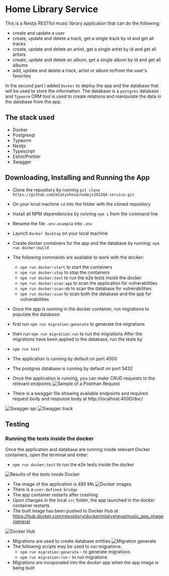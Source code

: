 # Home Library Service

This is a Nestjs RESTful music library application that can do the following:
- create and update a user
- create, update and delete a track, get a single track by id and get all tracks
- create, update and delete an artist, get a single artist by id and get all artists
- create, update and delete an album, get a single album by id and get all albums
- add, update and delete a track, artist or album to/from the user's favorites

In the second part I added `Docker` to deploy the app and the database that will be used to store the information.
The database is a `postgres` database and `Typeorm` ORM tool is used to create relations and manipulate the data in the database from the app.

## The stack used
- Docker
- Postgresql
- Typeorm
- Nestjs
- Typescript
- Eslint/Prettier
- Swagger

## Downloading, Installing and Running the App

- Clone the repository by running `git clone https://github.com/mlatysheva/nodejs2022Q4-service.git`
- On your local machine `cd` into the folder with the cloned repository
- Install all NPM dependencies by running `npm i` from the command line
- Rename the file `.env.example` into `.env`
- Launch `Docker Desktop` on your local machine
- Create docker containers for the app and the database by running:
`npm run docker:build`
- The following commands are available to work with the docker: 
  - `npm run docker:start` to start the containers
  - `npm run docker:stop` to stop the containers
  - `npm run docker:test` to run the e2e tests inside the docker
  - `npm run docker:scan:app` to scan the application for vulnerabilities
  - `npm run docker:scan:db` to scan the database for vulnerabilities
  - `npm run docker:scan` to scan both the database and the app for vulnerabilities

- Once the app is running in the docker container, run migrations to populate the database:
- first run `npm run migration:generate` to generate the migrations
- then run `npm run migration:run` to run the migrations
After the migrations have been applied to the database, run the tests by
- `npm run test`

- The application is running by default on port 4000
- The postgres database is running by default on port 5432
- Once the application is running, you can make CRUD requests to the relevant endpoints
![Sample of a Postman Request](screenshots/screenshot_postman_track.png)

- There is a swagger file showing available endpoints and required request body and response body at http://localhost:4000/doc/

![Swagger api](screenshots/screenshot_swagger_api.png)
![Swagger track](screenshots/screenshot_swagger_track.png)

## Testing

### Running the tests inside the docker

Once the application and database are running inside relevant Docker containers, open the terminal and enter:

- `npm run docker:test` to run the e2e tests inside the docker

![Results of the tests inside Docker](screenshots/screenshot_docker_tests.png)


- The image of the application is 485 Mb
![Docker images](screenshots/screenshot_image_size.png)
- There is a `user-defined bridge`
- The app container restarts after crashing
- Upon changes in the local `src` folder, the app launched in the docker container restarts
- The built image has been pushed to Docker Hub at https://hub.docker.com/repository/docker/mlatysheva/music_app_image/general

![Docker Hub](screenshots/screenshot_pushed_to_DockerHub.png)

- Migrations are used to create database entities
![Migration generate](screenshots/screenshot_migration_generate.png)
- The following scripts may be used to run migrations:
  - `npm run migration:generate` - to generate migrations
  - `npm run migration:run` - to run migrations
- Migrations are incoporated into the docker app when the app image is being built
